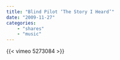 ```yaml
---
title: "Blind Pilot ‘The Story I Heard’"
date: "2009-11-27"
categories:
    - "shares"
    - "music"
---
```


{{< vimeo 5273084 >}}
